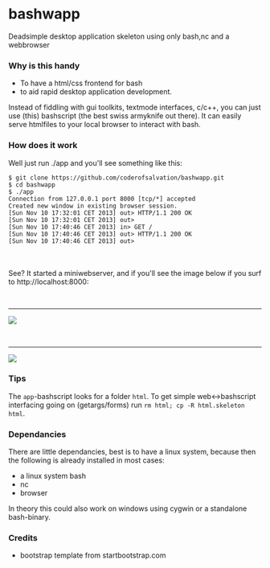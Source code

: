 bashwapp
========

Deadsimple desktop application skeleton using only bash,nc and a webbrowser

### Why is this handy ###

* To have a html/css frontend for bash
* to aid rapid desktop application development.

Instead of fiddling with gui toolkits, textmode interfaces, c/c++, you can just use (this)
bashscript (the best swiss armyknife out there).
It can easily serve htmlfiles to your local browser to interact with bash.

### How does it work ###

Well just run ./app and you'll see something like this:

    $ git clone https://github.com/coderofsalvation/bashwapp.git
    $ cd bashwapp
    $ ./app
    Connection from 127.0.0.1 port 8000 [tcp/*] accepted
    Created new window in existing browser session.
    [Sun Nov 10 17:32:01 CET 2013] out> HTTP/1.1 200 OK
    [Sun Nov 10 17:32:01 CET 2013] out> 
    [Sun Nov 10 17:40:46 CET 2013] in> GET /
    [Sun Nov 10 17:40:46 CET 2013] out> HTTP/1.1 200 OK
    [Sun Nov 10 17:40:46 CET 2013] out> 
<br><br>
See? It started a miniwebserver, and if you'll see the image below if you surf to http://localhost:8000:

<br><hr>
<img src="http://www.zimagez.com/full/0f91b9ba62432d65329a618ec91320d478a1ba67665b13986924c0fb25bf0a9d6bd71c1e3111a3ca827f93f809429fe5502668f0e4ccbb99.php"/>

<br><hr>
<img src="http://www.zimagez.com/full/054f5158d9b0bbef329a618ec91320d4d7a56190231e59806924c0fb25bf0a9d6bd71c1e3111a3cab24808e98069453daba8b15b903973e3.php"/>

### Tips ###

The `app`-bashscript looks for a folder `html`. To get simple web<->bashscript interfacing going on (getargs/forms) run `rm html; cp -R html.skeleton html`.

### Dependancies ###

There are little dependancies, best is to have a linux system, because then the following is already installed in most cases:

* a linux system bash
* nc
* browser

In theory this could also work on windows using cygwin or a standalone bash-binary.

### Credits ###

* bootstrap template from startbootstrap.com
